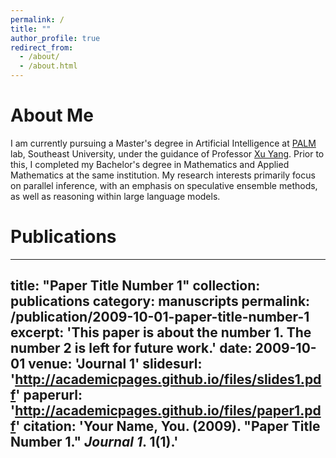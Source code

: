 ```yaml
---
permalink: /
title: ""
author_profile: true
redirect_from: 
  - /about/
  - /about.html
---
```


# About Me
I am currently pursuing a Master's degree in Artificial Intelligence at [PALM](https://palm.seu.edu.cn/home.html) lab, Southeast University, under the guidance of Professor [Xu Yang](https://yangxuntu.github.io/). Prior to this, I completed my Bachelor's degree in Mathematics and Applied Mathematics at the same institution. My research interests primarily focus on parallel inference, with an emphasis on speculative ensemble methods, as well as reasoning within large language models.

# Publications
---
title: "Paper Title Number 1"
collection: publications
category: manuscripts
permalink: /publication/2009-10-01-paper-title-number-1
excerpt: 'This paper is about the number 1. The number 2 is left for future work.'
date: 2009-10-01
venue: 'Journal 1'
slidesurl: 'http://academicpages.github.io/files/slides1.pdf'
paperurl: 'http://academicpages.github.io/files/paper1.pdf'
citation: 'Your Name, You. (2009). &quot;Paper Title Number 1.&quot; <i>Journal 1</i>. 1(1).'
---